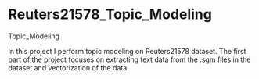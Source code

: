 # Reuters21578_Topic_Modeling
Topic_Modeling

In this project I perform topic modeling on Reuters21578 dataset. The first part of the project focuses on extracting text data from the .sgm files in the dataset and vectorization of the data.
